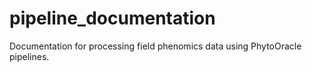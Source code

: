 # pipeline_documentation
Documentation for processing field phenomics data using PhytoOracle pipelines.
